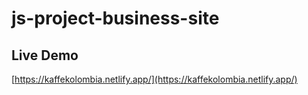 # js-project-business-site

## Live Demo
[https://kaffekolombia.netlify.app/](https://kaffekolombia.netlify.app/)